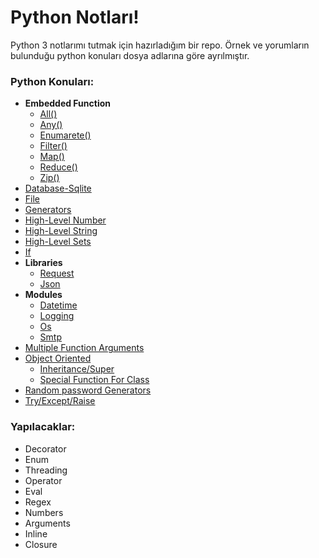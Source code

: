 ﻿

# Python Notları!

Python 3 notlarımı tutmak için hazırladığım bir repo. Örnek ve yorumların bulunduğu python konuları dosya adlarına göre ayrılmıştır.

### Python Konuları:
- **Embedded Function**
    - [All()](https://github.com/emrectn/Python_Tutorial/blob/master/embd_all.py)
    - [Any()](https://github.com/emrectn/Python_Tutorial/blob/master/embd_any.py)
    - [Enumarete()](https://github.com/emrectn/Python_Tutorial/blob/master/embd_enumarete.py)
    - [Filter()](https://github.com/emrectn/Python_Tutorial/blob/master/embd_filter.py)
    - [Map()](https://github.com/emrectn/Python_Tutorial/blob/master/embd_map.py)
    - [Reduce()](https://github.com/emrectn/Python_Tutorial/blob/master/embd_reduce.py)
    - [Zip()](https://github.com/emrectn/Python_Tutorial/blob/master/embd_zip.py)
- [Database-Sqlite](https://github.com/emrectn/Python_Tutorial/blob/master/db_sqlite.py)
- [File](https://github.com/emrectn/Python_Tutorial/blob/master/file.py)
- [Generators](https://github.com/emrectn/Python_Tutorial/blob/master/generators.py)
- [High-Level Number](https://github.com/emrectn/Python_Tutorial/blob/master/highlevel_number.py)
- [High-Level String](https://github.com/emrectn/Python_Tutorial/blob/master/highlevel_string.py)
- [High-Level Sets](https://github.com/emrectn/Python_Tutorial/blob/master/highlevel_sets.py)
- [If](https://github.com/emrectn/Python_Tutorial/blob/master/if.py)
- **Libraries**
    - [Request](https://github.com/emrectn/Python_Tutorial/blob/master/lib_requests.py)
    - [Json](https://github.com/emrectn/Python_Tutorial/blob/master/lib_json.py)
- **Modules**
    - [Datetime](https://github.com/emrectn/Python_Tutorial/blob/master/module_datetime.py)
    - [Logging](https://github.com/emrectn/Python_Tutorial/blob/master/module_logging.py)
    - [Os](https://github.com/emrectn/Python_Tutorial/blob/master/module_os.py)
    - [Smtp](https://github.com/emrectn/Python_Tutorial/blob/master/module_smtp.py)
- [Multiple Function Arguments](https://github.com/emrectn/Python_Tutorial/blob/master/multiple_function_arguments.py)
- [Object Oriented](https://github.com/emrectn/Python_Tutorial/blob/master/object_oriented.py)
    - [Inheritance/Super](https://github.com/emrectn/Python_Tutorial/blob/master/class_inheritance_super.py)
    - [Special Function For Class](https://github.com/emrectn/Python_Tutorial/blob/master/class_special_function.py)
- [Random password Generators](https://github.com/emrectn/Python_Tutorial/blob/master/random_password_generators.py)
- [Try/Except/Raise](https://github.com/emrectn/Python_Tutorial/blob/master/try_except_raise.py)

### Yapılacaklar:
- Decorator
- Enum
- Threading
- Operator
- Eval
- Regex
- Numbers
- Arguments
- Inline
- Closure

